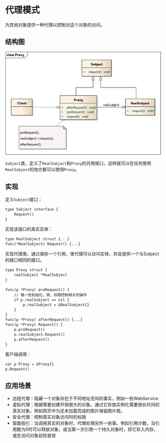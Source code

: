 # 代理模式

为其他对象提供一种代理以控制对这个对象的访问。



## 结构图

![1585466335419](dai-li-mo-shi.assets/1585466335419.png)

`Subject`类，定义了`RealSubject`和`Proxy`的共用接口，这样就可以在任何使用`RealSubject`的地方都可以使用`Proxy`。



## 实现

定义`Subject`接口：

```
type Subject interface {
	Request()
}
```

实现该接口的真实实体：

```
type RealSubject struct {...}
func(*RealSubject) Request() {...}
```

实现代理类，通过保存一个引用，使代理可以访问实体，并且提供一个与Subject的接口相同的接口。

```
type Proxy struct {
	realSubject *RealSubject
}

func(p *Proxy) preRequest() {
	// 做一些初始化、锁、权限控制相关的操作
	if p.realSubject == nil {
		p.realSubject = &RealSubject{}
	}
}
func(p *Proxy) afterRequest() {...}
func(p *Proxy) Request() {
	p.preRequest()
	p.realSubject.Request()
	p.afterRequest()
}
```



客户端调用：

```
var p Proxy = &Proxy{}
p.Request()
```





## 应用场景

- 远程代理：隐藏一个对象存在于不同地址空间的事实，例如一些WebService
- 虚拟代理：根据需要创建开销很大的对象。通过它存放实例化需要很长时间的真实对象。例如网页中为还未加载完成的图片保留图片框。
- 安全代理：控制真实对象访问时的权限
- 智能指引：当调用真实的对象时，代理处理另外一些事。例如引用计数，当引用数为0时可以释放对象，或当第一次引用一个持久对象时，将它存入内存，或在访问对象前检查锁